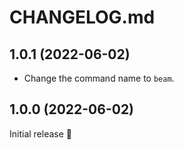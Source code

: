 # CHANGELOG.md

<!-- example:
    - Short description -> ([#1](https://github.com/SlicedSilver/beam/issues/1)) ([abc123](https://github.com/SlicedSilver/beam/commit/abcdef1234))
 -->

 <!-- Headers
    Security:
    Features:
    Improvements:
    Bugfixes:
 -->

<!-- ## (unreleased) -->

## 1.0.1 (2022-06-02)

- Change the command name to `beam`.

## 1.0.0 (2022-06-02)

Initial release 🎉
